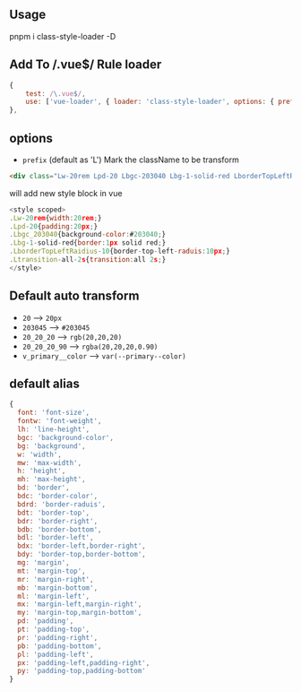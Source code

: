 ## Usage

pnpm i class-style-loader -D

## Add To /\.vue$/ Rule loader

```js
{
    test: /\.vue$/,
    use: ['vue-loader', { loader: 'class-style-loader', options: { prefix: 'L' } }],
},
```

## options

- `prefix` (default as 'L') Mark the className to be transform

```html
<div class="Lw-20rem Lpd-20 Lbgc-203040 Lbg-1-solid-red LborderTopLeftRaidius-10 Ltransition-all-2s"></div>
```

will add new style block in vue

```js
<style scoped>
.Lw-20rem{width:20rem;}
.Lpd-20{padding:20px;}
.Lbgc_203040{background-color:#203040;}
.Lbg-1-solid-red{border:1px solid red;}
.LborderTopLeftRaidius-10{border-top-left-raduis:10px;}
.Ltransition-all-2s{transition:all 2s;}
</style>
```

## Default auto transform

- `20` --> `20px`
- `203045` --> `#203045`
- `20_20_20` --> `rgb(20,20,20)`
- `20_20_20_90` --> `rgba(20,20,20,0.90)`
- `v_primary__color` --> `var(--primary--color)`

## default alias

```js
{
  font: 'font-size',
  fontw: 'font-weight',
  lh: 'line-height',
  bgc: 'background-color',
  bg: 'background',
  w: 'width',
  mw: 'max-width',
  h: 'height',
  mh: 'max-height',
  bd: 'border',
  bdc: 'border-color',
  bdrd: 'border-raduis',
  bdt: 'border-top',
  bdr: 'border-right',
  bdb: 'border-bottom',
  bdl: 'border-left',
  bdx: 'border-left,border-right',
  bdy: 'border-top,border-bottom',
  mg: 'margin',
  mt: 'margin-top',
  mr: 'margin-right',
  mb: 'margin-bottom',
  ml: 'margin-left',
  mx: 'margin-left,margin-right',
  my: 'margin-top,margin-bottom',
  pd: 'padding',
  pt: 'padding-top',
  pr: 'padding-right',
  pb: 'padding-bottom',
  pl: 'padding-left',
  px: 'padding-left,padding-right',
  py: 'padding-top,padding-bottom'
}
```
